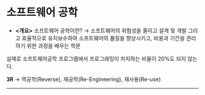# 소프트웨어 공학

  - **<개요>**
  소프트웨어 공학이란? → 소프트웨어의 위험성을 줄이고 설계 및 개발 그리고 효율적으로 유지보수하여 소프트웨어의 품질을 향상시키고,
비용과 기간을 관리하기 위한 과정을 배우는 학문 <br>

실제로 소프트웨어공학 프로그램에서 프로그래밍이 차지하는 비율이 20%도 되지 않는다.

**3R** → 역공학(Reverse), 재공학(Re-Engineering), 재사용(Re-use)




-----------------------------------------------
